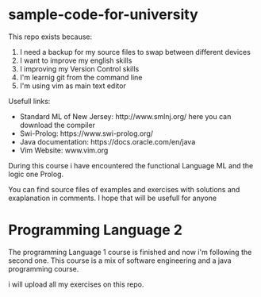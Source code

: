 ﻿# sample-code-for-university

This repo exists because:
<ol>
  <li>I need a backup for my source files to swap between different devices</li>
  <li>I want to improve my english skills</li>
  <li>I improving my Version Control skills</li>
  <li>I'm learnig git from the command line</li>
  <li>I'm using vim as main text editor</li>
</ol>

Usefull links: <br>
<ul>
  <li>Standard ML of New Jersey: http://www.smlnj.org/ here you can download the compiler</li>
  <li>Swi-Prolog: https://www.swi-prolog.org/</li> 
  <li>Java documentation: https://docs.oracle.com/en/java</li>
  <li>Vim Website: www.vim.org</li>
</ul>

During this course i have encountered the functional Language ML and the logic one Prolog.

You can find source files of examples and exercises with solutions and exaplanation in comments. I hope that will be usefull for anyone 

# Programming Language 2

The programming Language 1 course is finished and now i'm following the second one.
This course is a mix of software engineering and a java programming course.  

i will upload all my exercises on this repo.
